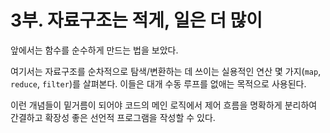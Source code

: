 # 3부. 자료구조는 적게, 일은 더 많이

앞에서는 함수를 순수하게 만드는 법을 보았다.

여기서는 자료구조를 순차적으로 탐색/변환하는 데 쓰이는 실용적인 연산 몇 가지(`map`, `reduce`, `filter`)를 살펴본다. 이들은 대개 수동 루프를 없애는 목적으로 사용된다.

이런 개념들이 밑거름이 되어야 코드의 메인 로직에서 제어 흐름을 명확하게 분리하여 간결하고 확장성 좋은 선언적 프로그램을 작성할 수 있다.
